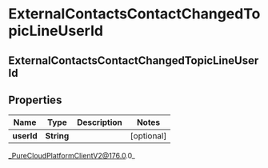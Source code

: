 # ExternalContactsContactChangedTopicLineUserId

## ExternalContactsContactChangedTopicLineUserId

## Properties

|Name | Type | Description | Notes|
|------------ | ------------- | ------------- | -------------|
| **userId** | **String** |  | [optional] |



_PureCloudPlatformClientV2@176.0.0_
